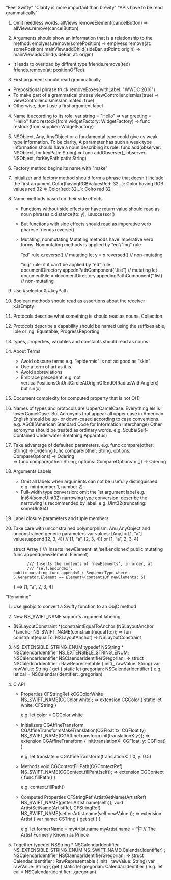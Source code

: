 “Feel Swifty"
"Clarity is more important than brevity"
"APIs have to be read grammatically"

1. Omit needless words.
  allViews.removeElement(cancelButton) => allViews.remove(cancelButton)

2. Arguments should show an information that is a relationship to the method.
  emplyess.remove(somePosition) => emplyess.remove(at: somePosition)
  mainView.addChild(sideBar, atPoint: origin) => mainView.addChild(sideBar, at: origin)
  - It leads to overload by diffrent type
  friends.remove(ted)
  friends.remove(at: positionOfTed)

3. First argument should read grammatically
  - Prepositional phrase
    truck.removeBoxes(withLabel: "WWDC 2016")
  - To make part of a grammatical phrase
    viewController.dismiss(true) => viewController.dismiss(animated: true)
  - Otherwise, don't use a first argument label

4. Name it according to its role.
  var string = "Hello" => var greeting = "Hello"
  func restock(from widgetFactory: WidgetFactory) => func restock(from supplier: WidgetFactory)

5. NSObject, Any, AnyObject or a fundamental type could give us weak type information.
   To be clarity, A parameter has such a weak type information should have a noun describing its role.
  func add(observer: NSObject, for keyPath: String) => func addObserver(_ observer: NSObject, forKeyPath path: String)

6. Factory method begins its name with "make"

7. Initializer and factory method should form a phrase that doesn't include the first argument
   Color(havingRGBValuesRed: 32...): Color having RGB values red 32 => Color(red: 32...): Colro red 32

8. Name methods based on their side effects
   - Functions without side effects or have return value should read as noun phrases
     x.distance(to: y), i.successor()
   - But functions with side effects should read as imperative verb pharese
     friends.reverse()
   - Mutating, nonmutating
     Mutating methods have imperative verb forms.
     Nonmutating methods is applied by “ed”/“ing” rule

     “ed” rule
     x.reverse() // mutating
     let y = x.reversed() // non-mutating

     “ing” rule: if it can’t be applied by “ed” rule
     documentDirectory.appednPathComponent(“.list”) // mutating
     let documentFile = documentDirectory.appedingPathComponent(“.list) // non-mutating

9. Use #selector & #keyPath

10. Boolean methods should read as assertions about the receiver
    x.isEmpty

11. Protocols describe what something is should read as nouns.
    Collection

12. Protocols describe a capability should be named using the suffixes able, ible or ing.
    Equatable, ProgressReporting

13. types, properties, variables and constants should read as nouns.

14.  About Terms
     - Avoid obscure terms e.g. “epidermis” is not ad good as “skin”
     - Use a term of art as it is.
     - Avoid abbreviations
     - Embrace precedent. e.g. not verticalPositionsOnUnitCircleAtOriginOfEndOfRadiusWithAngle(x) but sin(x) 

15. Document complexity for computed property that is not O(1)

16. Names of types and protocols are UpperCamelCase. Everything els is lowerCamelCase. 
     But Acronyms that appear all upper case in American English should be up- or down-cased according to case conventions. e.g. ASCII(American Standard Code for Information Interchange)
     Other acronyms should be treated as ordinary words. e.g. Scuba(Self-Contained Underwater Breathing Apparatus)

17. Take advantage of defaulted parameters.
     e.g. func compare(other: String) -> Ordering
            func compare(other: String, options: CompareOptions) -> Odering  
	    => func compare(other: String, options: CompareOptions = []) -> Odering

18.  Arguments Labels
       - Omit all labels when arguments can not be usefully distinguished.
          e.g. min(number 1, number 2)
       - Full-width type conversion: omit the 1st argument label e.g. Int64(someUInt32)
         narrowing type conversion: describe the narrowing is recommended by label. e.g. UInt32(truncating: someUInt64)

19. Label closure parameters and tuple members

20. Take care with unconstrained polymorphism: Anu,AnyObject and unconstrained generic parameters
      var values: [Any] = [1, “a”]
      values.append([2, 3, 4]) // [1, “a”, [2, 3, 4]] or [1, “a”, 2, 3, 4]
      
      struct Array {
		/// Inserts ‘newElement’ at ‘self.endIdnex’
              public mutating func append(newElement: Element)
              
              /// Inserts the contents of ‘newElements’, in order, at
              /// ‘self.endIndex’.
		public mutating func append<S : SequenceType where S.Generator.Element == Element>(contentsOf newElements: S)
      }
      ——> [1, “a”, 2, 3, 4]

“Renaming”
1. Use @objc to convert a Swifty function to an ObjC method

2. New NS_SWIFT_NAME supports argument labeling
  - (NSLayoutConstraint *)constraintEqualToAnchor:(NSLayoutAnchor<AnchorType> *)anchor NS_SWIFT_NAME(constraint(equalTo:));
  => fun constraint(equalTo: NSLayoutAnchor) -> NSLayoutConstraint

3. NS_EXTENSIBLE_STRING_ENUM
   typedef NSString * NSCalendarIdentifier NS_EXTENSIBLE_STRING_ENUM;
   NSCalendarIdentifier NSClaendarIdentifierGregorian;
   =>
    struct NSCalednarIdentifier : RawRepresentable {
    	init(_ rawValue: String)
        var rawValue: String { get }
        static let gregorian: NSCalendarIdentifier
   }
   e.g. let cal = NSCalendar(identifier: .gregorian)

4. C API
    - Properties
       CFStringRef kCGColorWhite NS_SWIFT_NAME(CGColor.white);
       => extension CGColor { static let white: CFString }

       e.g. let color = CGColor.white

    - Initializers
      CGAffineTransform CGAffineTransformMakeTranslation(CGFloat tx, CGFloat ty) NS_SWIFT_NAME(CGAffineTransform.init(translationX:y:));
      => extension CGAffineTransform { init(translationX: CGFloat, y: CGFloat) }

      e.g. let translate = CGAffineTransform(translationX: 1.0, y: 0.5)

    - Methods
       void CGContextFillPath(CGContextRef) NS_SWIFT_NAME(CGContext.fillPaht(self));
       => extension CGContext { func fillPath() }

      e.g. context.fillPath()

    - Computed Properties
       CFStringRef ArtistGetName(ArtistRef) NS_SWIFT_NAME(getter:Artist.name(self:));
       void ArtistSetName(ArtistRef, CFStringRef) NS_SWIFT_NAME(setter:Artist.name(self:newValue:));
       => extension Artist { var name: CSTring { get set } }

      e.g. let formerName = myArtist.name
             myArtist.name = “Ƭ̵̬̊” // The Artist Formerly Known as Prince

5. Together
    typedef NSString * NSCalendarIdentifier NS_EXTENSIBLE_STRING_ENUM NS_SWIFT_NAME(Calendar.Identifier) ;
    NSCalendarIdentifier NSClaendarIdentifierGregorian;
    =>
    struct Calendar.Identifier : RawRepresentable {
    	init(_ rawValue: String)
        var rawValue: String { get }
        static let gregorian: Calendar.Identifier
   }
   e.g. let cal = NSCalendar(identifier: .gregorian)

     

    
     
   


